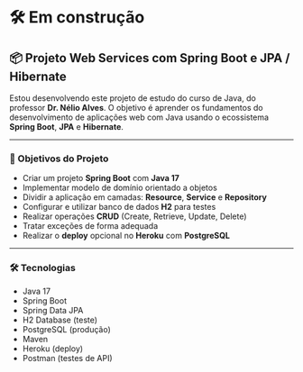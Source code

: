 # 🛠️ Em construção
## 📦 Projeto Web Services com Spring Boot e JPA / Hibernate

Estou desenvolvendo este projeto de estudo do curso de Java, do professor **Dr. Nélio Alves**. O objetivo é aprender os fundamentos do desenvolvimento de aplicações web com Java usando o ecossistema **Spring Boot**, **JPA** e **Hibernate**.

---

### 🎯 Objetivos do Projeto

- Criar um projeto **Spring Boot** com **Java 17**
- Implementar modelo de domínio orientado a objetos
- Dividir a aplicação em camadas: **Resource**, **Service** e **Repository**
- Configurar e utilizar banco de dados **H2** para testes
- Realizar operações **CRUD** (Create, Retrieve, Update, Delete)
- Tratar exceções de forma adequada
- Realizar o **deploy** opcional no **Heroku** com **PostgreSQL**

---

### 🛠️ Tecnologias

- Java 17
- Spring Boot
- Spring Data JPA
- H2 Database (teste)
- PostgreSQL (produção)
- Maven
- Heroku (deploy)
- Postman (testes de API)
